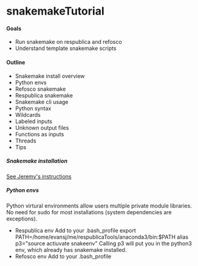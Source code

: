 # snakemakeTutorial

#### Goals
* Run snakemake on respublica and refosco
* Understand template snakemake scripts

#### Outline
* Snakemake install overview
* Python envs
* Refosco snakemake
* Respublica snakemake
* Snakemake cli usage
* Python syntax
* Wildcards
* Labeled inputs
* Unknown output files
* Functions as inputs
* Threads
* Tips

##### Snakemake installation
[See Jeremy's instructions](https://github.research.chop.edu/leipzigj/fastq_to_gvcf_for_noor_dawany)

##### Python envs
Python virtural environments allow users multiple private module libraries. No need for sudo for most installations (system dependencies are exceptions).
* Respublica env
    Add to your .bash_profile
        export PATH=/home/evansj/me/respublicaTools/anaconda3/bin:$PATH
        alias p3="source actiuvate snakeenv"
    Calling p3 will put you in the python3 env, which already has snakemake installed.
* Refosco env
    Add to your .bash_profile
